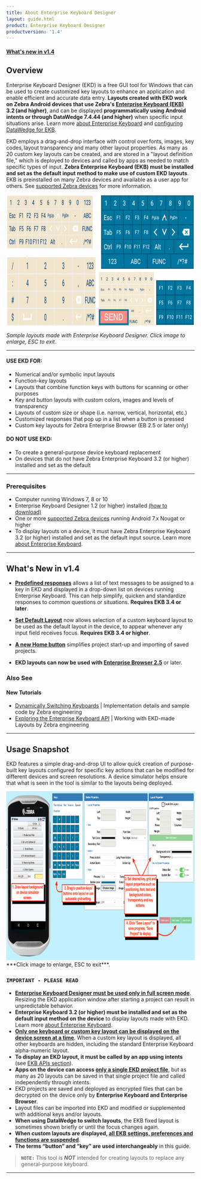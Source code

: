 ```yaml
---
title: About Enterprise Keyboard Designer
layout: guide.html
product: Enterprise Keyboard Designer
productversion: '1.4'
---
```


#### [What's new in v1.4](#prerequisites)

## Overview

Enterprise Keyboard Designer (EKD) is a free GUI tool for Windows that can be used to create customized key layouts to enhance an application and enable efficient and accurate data entry. **Layouts created with EKD work on Zebra Android devices that use Zebra's [Enterprise Keyboard (EKB)](/enterprise-keyboard) 3.2 (and higher)**, and can be displayed **programmatically using Android intents or through DataWedge 7.4.44 (and higher)** when specific input situations arise. Learn more [about Enterprise Keyboard](/enterprise-keyboard) and [configuring DataWedge for EKB](/datawedge/latest/guide/utilities/ekb/).

EKD employs a drag-and-drop interface with control over fonts, images, key codes, layout transparency and many other layout properties. As many as 20 custom key layouts can be created, and are stored in a "layout definition file," which is deployed to devices and called by apps as needed to match specific types of input. **Zebra Enterprise Keyboard (EKB) must be installed and set as the default input method to make use of custom EKD layouts**. EKB is preinstalled on many Zebra devices and available as a user app for others. See [supported Zebra devices](/enterprise-keyboard/3-2/download/) for more information. 

<img alt="" style="height:350px" src="EDK_sample_layouts.png"/>

_Sample layouts made with Enterprise Keyboard Designer. Click image to enlarge, ESC to exit_.
<br>

-----

#### USE EKD FOR:
* Numerical and/or symbolic input layouts 
* Function-key layouts
* Layouts that combine function keys with buttons for scanning or other purposes
* Key and button layouts with custom colors, images and levels of transparency
* Layouts of custom size or shape (i.e. narrow, vertical, horizontal, etc.)
* Customized responses that pop up in a list when a button is pressed 
* Custom key layouts for Zebra Enterprise Browser (EB 2.5 or later only)

#### DO NOT USE EKD:
* To create a general-purpose device keyboard replacement
* On devices that do not have Zebra Enterprise Keyboard 3.2 (or higher) installed and set as the default

-----

### Prerequisites

* Computer running Windows 7, 8 or 10
* Enterprise Keyboard Designer 1.2 (or higher) installed [(how to download)](../../download)
* One or more [supported Zebra devices](https://www.zebra.com/us/en/support-downloads/software/productivity-apps/enterprise-keyboard.html) running Android 7.x Nougat or higher
* To display layouts on a device, it must have Zebra Enterprise Keyboard 3.2 (or higher) installed and set as the default input source. Learn more [about Enterprise Keyboard](/enterprise-keyboard).

-----

## What's New in v1.4

* **<u>[Predefined responses](../usage/#predefinedresponses)</u>** allows a list of text messages to be assigned to a key in EKD and displayed in a drop-down list on devices running Enterprise Keyboard. This can help simplify, quicken and standardize responses to common questions or situations. **Requires EKB 3.4 or later**. 

* **<u>[Set Default Layout](../usage/#iicreatelayouts)</u>** now allows selection of a custom keyboard layout to be used as the default layout in the device, to appear whenever any input field receives focus. **Requires EKB 3.4 or higher**. 

* **<u>A new Home button</u>** simplifies project start-up and importing of saved projects.  

* **EKD layouts can now be used with [Enterprise Browser 2.5](/enterprise-browser)** or later. 


### Also See

#### New Tutorials

* [Dynamically Switching Keyboards](https://developer.zebra.com/blog/dynamically-switching-keyboards-zebra-android-devices) | Implementation details and sample code by Zebra engineering
* [Exploring the Enterprise Keyboard API](https://developer.zebra.com/blog/exploring-enterprise-keyboard-api) | Working with EKD-made Layouts by Zebra engineering

-----

## Usage Snapshot

EKD features a simple drag-and-drop UI to allow quick creation of purpose-built key layouts configured for specific key actions that can be modified for different devices and screen resolutions. A device simulator helps ensure that what is seen in the tool is similar to the layouts being deployed.  

<img alt="" style="height:450px" src="ekd_main_steps.png"/>
***Click image to enlarge, ESC to exit***. 
<br>

### `IMPORTANT - PLEASE READ`
* <u>**Enterprise Keyboard Designer must be used only in full screen mode**</u>. Resizing the EKD application window after starting a project can result in unpredictable behavior.
* **Enterprise Keyboard 3.2 (or higher) must be installed and set as the default input method on the device** to display layouts made with EKD.<br> Learn more [about Enterprise Keyboard](/enterprise-keyboard). 
* **<u>Only one keyboard or custom key layout can be displayed on the device screen at a time</u>**. When a custom key layout is displayed, all other keyboards are hidden, including the standard Enterprise Keyboard alpha-numeric layout. 
* **To display an EKD layout, it must be called by an app using intents** (see [EKB APIs section](/enterprise-keyboard/latest/guide/apis)).
* **Apps on the device can access <u>only a single EKD project file</u>**, but as many as 20 layouts can be saved in that single project file and called independently through intents.  
* EKD projects are saved and deployed as encrypted files that can be decrypted on the device only by **Enterprise Keyboard and Enterprise Browser**. 
* Layout files can be imported into EKD and modified or supplemented with additional keys and/or layouts. 
* **When using DataWedge to switch layouts**, the EKB fixed layout is sometimes shown briefly or until the focus changes again. 
* **When custom layouts are displayed, <u>all EKB settings, preferences and functions are suspended</u>**.
* **The terms “button” and “key” are used interchangeably** in this guide.

> **`NOTE:`** This tool is ***NOT*** intended for creating layouts to replace any general-purpose keyboard.

-----

